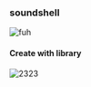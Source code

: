 ### soundshell
![fuh](https://user-images.githubusercontent.com/41709736/77921857-a33c4480-72e3-11ea-9f3b-24460fa6255c.png)



#### Create with library
![2323](https://user-images.githubusercontent.com/41709736/77847068-92190800-71fd-11ea-9ae5-d959301dcc9f.png)

